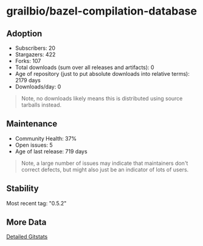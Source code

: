 # grailbio/bazel-compilation-database

## Adoption

- Subscribers: 20
- Stargazers: 422
- Forks: 107
- Total downloads (sum over all releases and artifacts): 0
- Age of repository (just to put absolute downloads into relative terms): 2179 days
- Downloads/day: 0

> Note, no downloads likely means this is distributed using source tarballs instead.

## Maintenance

- Community Health: 37%
- Open issues: 5
- Age of last release: 719 days

> Note, a large number of issues may indicate that maintainers don't correct defects, but might also
> just be an indicator of lots of users.

## Stability

Most recent tag: "0.5.2"

## More Data

[Detailed Gitstats](/bazel-catalog/gitstats/grailbio/bazel-compilation-database)

